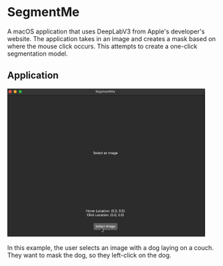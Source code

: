 # SegmentMe
A macOS application that uses DeepLabV3 from Apple's developer's website. The application takes in an image and creates a mask based on where the mouse click occurs. This attempts to create a one-click segmentation model. 

## Application
![segMe.gif](https://github.com/benaxline/SegmentMe/blob/main/segMe.gif)

In this example, the user selects an image with a dog laying on a couch. They want to mask the dog, so they left-click on the dog.
